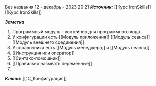 
Без названия
 12 - декабрь - 2023  20:21 
***Источник:***  [[Курс IronSkills]] [[Курс IronSkills]]

***Заметка*** 
1. Программный модуль - контейнер для программного кода
2. У конфигурации есть  [[Модуль приложения]] [[Модуль сеанса]] [[Модуль внешнего соединения]]
3. У справочника есть [[Модуль менеджера]] и [[Модуль сеанса]]
4. [[Инструкция или оператор]]
5. [[Синтакс-помошник]]
6. [[Правильно называть переменные]]
7. 

***Ключи:*** [[1С_Конфигурация]]